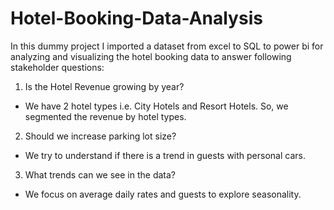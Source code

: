 # Hotel-Booking-Data-Analysis

In this dummy project I imported a dataset from excel to SQL to power bi for analyzing and visualizing the hotel booking data to answer following stakeholder questions:

1) Is the Hotel Revenue growing by year?
- We have 2 hotel types i.e. City Hotels and Resort Hotels. So, we segmented the revenue by hotel types.

2) Should we increase parking lot size?
- We try to understand if there is a trend in guests with personal cars.

3) What trends can we see in the data?
- We focus on average daily rates and guests to explore seasonality.
